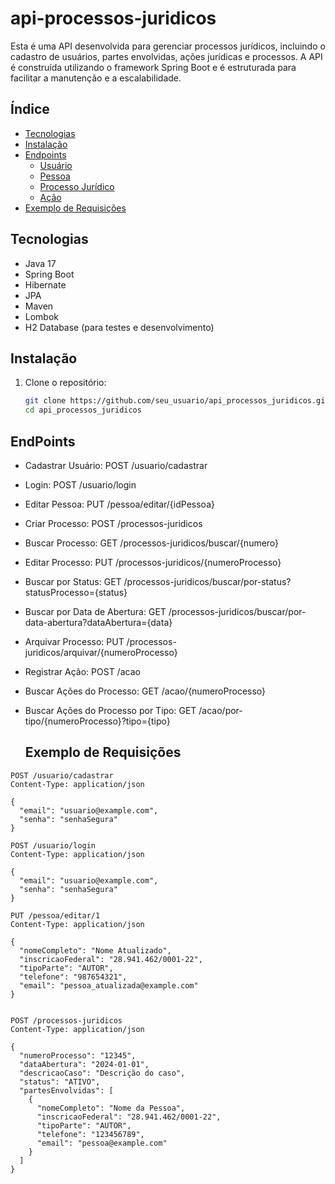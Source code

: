 # api-processos-juridicos

Esta é uma API desenvolvida para gerenciar processos jurídicos, incluindo o cadastro de usuários, partes envolvidas, ações jurídicas e processos. A API é construída utilizando o framework Spring Boot e é estruturada para facilitar a manutenção e a escalabilidade.

## Índice

- [Tecnologias](#tecnologias)
- [Instalação](#instalação)
- [Endpoints](#endpoints)
  - [Usuário](#usuário)
  - [Pessoa](#pessoa)
  - [Processo Jurídico](#processo-jurídico)
  - [Ação](#ação)
- [Exemplo de Requisições](#exemplo-de-requisições)

## Tecnologias

- Java 17
- Spring Boot
- Hibernate
- JPA
- Maven
- Lombok
- H2 Database (para testes e desenvolvimento)

## Instalação

1. Clone o repositório:

   ```bash
   git clone https://github.com/seu_usuario/api_processos_juridicos.git
   cd api_processos_juridicos

## EndPoints
- Cadastrar Usuário: POST /usuario/cadastrar
- Login: POST /usuario/login
- Editar Pessoa: PUT /pessoa/editar/{idPessoa}
- Criar Processo: POST /processos-juridicos
- Buscar Processo: GET /processos-juridicos/buscar/{numero}
- Editar Processo: PUT /processos-juridicos/{numeroProcesso}
- Buscar por Status: GET /processos-juridicos/buscar/por-status?statusProcesso={status}
- Buscar por Data de Abertura: GET /processos-juridicos/buscar/por-data-abertura?dataAbertura={data}
- Arquivar Processo: PUT /processos-juridicos/arquivar/{numeroProcesso}
- Registrar Ação: POST /acao
- Buscar Ações do Processo: GET /acao/{numeroProcesso}
- Buscar Ações do Processo por Tipo: GET /acao/por-tipo/{numeroProcesso}?tipo={tipo}

  ## Exemplo de Requisições
```
POST /usuario/cadastrar
Content-Type: application/json

{
  "email": "usuario@example.com",
  "senha": "senhaSegura"
}

```


```
POST /usuario/login
Content-Type: application/json

{
  "email": "usuario@example.com",
  "senha": "senhaSegura"
}

```


```
PUT /pessoa/editar/1
Content-Type: application/json

{
  "nomeCompleto": "Nome Atualizado",
  "inscricaoFederal": "28.941.462/0001-22",
  "tipoParte": "AUTOR",
  "telefone": "987654321",
  "email": "pessoa_atualizada@example.com"
}


```

```
POST /processos-juridicos
Content-Type: application/json

{
  "numeroProcesso": "12345",
  "dataAbertura": "2024-01-01",
  "descricaoCaso": "Descrição do caso",
  "status": "ATIVO",
  "partesEnvolvidas": [
    {
      "nomeCompleto": "Nome da Pessoa",
      "inscricaoFederal": "28.941.462/0001-22",
      "tipoParte": "AUTOR",
      "telefone": "123456789",
      "email": "pessoa@example.com"
    }
  ]
}

```
  
